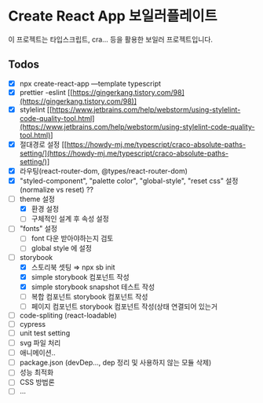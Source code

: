 # Create React App 보일러플레이트

이 프로젝트는 타입스크립트, cra... 등을 활용한 보일러 프로젝트입니다.

## Todos

- [x]  npx create-react-app —template typescript
- [x]  prettier -eslint [[https://gingerkang.tistory.com/98](https://gingerkang.tistory.com/98)]
- [x]  stylelint [[https://www.jetbrains.com/help/webstorm/using-stylelint-code-quality-tool.html](https://www.jetbrains.com/help/webstorm/using-stylelint-code-quality-tool.html)]
- [x]  절대경로 설정 [[https://howdy-mj.me/typescript/craco-absolute-paths-setting/](https://howdy-mj.me/typescript/craco-absolute-paths-setting/)]
- [x]  라우팅(react-router-dom, @types/react-router-dom)
- [x]  "styled-component", "palette color", "global-style", "reset css" 설정 (normalize vs reset) ??
- [ ]  theme 설정
    - [x]  환경 설정
    - [ ]  구체적인 설계 후 속성 설정
- [ ]  "fonts" 설정
    - [ ]  font 다운 받아야하는지 검토
    - [ ]  global style 에 설정
- [ ]  storybook
    - [x]  스토리북 셋팅 ⇒ npx sb init
    - [x]  simple storybook 컴포넌트 작성
    - [x]  simple storybook snapshot 테스트 작성
    - [ ]  복합 컴포넌트 storybook 컴포넌트 작성
    - [ ]  페이지 컴포넌트 storybook 컴포넌트 작성(상태 연결되어 있는거
- [ ]  code-spliting (react-loadable)
- [ ]  cypress
- [ ]  unit test setting
- [ ]  svg 파일 처리
- [ ]  애니메이션..
- [ ] package.json (devDep..., dep 정리 및 사용하지 않는 모듈 삭제)
- [ ] 성능 최적화
- [ ] CSS 방법론
- [ ] ...
